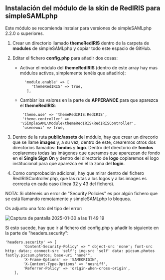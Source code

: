 ## Instalación del módulo de la skin de RedIRIS para simpleSAMLphp

Este módulo se recomienda instalar para versiones de simpleSAMLphp 2.2.0 o superiores.

1. Crear un directorio llamado **themeRedIRIS** dentro de la carpeta de **modules** de simpleSAMLphp y copiar todo este espacio de GitHub.
2. Editar el fichero **config.php** para añadir dos cosas:
   - Activar el módulo del **themeRedIRIS** (dentro de este array hay mas módulos activos, simplemente tenéis que añadirlo):
     ~~~
       'module.enable' => [
          'themeRedIRIS' => true,
        ],
     ~~~
   - Cambiar los valores en la parte de **APPERANCE** para que aparezca el **themeRedIRIS**:
     ~~~
      'theme.use' => 'themeRedIRIS:RedIRIS',
      'theme.controller' => '\SimpleSAML\Module\themeRedIRIS\RedIRISController',
      'usenewui' => true,
     ~~~
3. Dentro de la ruta **public/assets** del módulo, hay que crear un direcorio que se llame **images** y, a su vez, dentro de este, crearemos otros dos directorios llamados: **fondos** y **logo**. Dentro del directorio de **fondos** copiaremos todas las imágenes que queramos que aparezcan de fondo en el **Single Sign On** y dentro del directorio de **logo** copiaremos el logo institucional para que aparezca en el la zona del **login**.

4. Como comprobación adicional, hay que mirar dentro del fichero RedIRISController.php, que las rutas a los logos y a las images es correcta en cada caso (linea 32 y 43 del fichero).

NOTA: Si obténeis un error de "Security Policies" es por algún fichero que se está llamando remotamente y simpleSAMLphp lo bloquea. 

Os adjunto una foto del tipo del error:

![Captura de pantalla 2025-01-30 a las 11 49 19](https://github.com/user-attachments/assets/3e4e0fe2-19c9-4cec-a133-4ebd9378cf56)

Si esto sucede, hay que ir al fichero del config.php y añadir lo siguiente en la parte de "headers.security":

~~~
'headers.security' => [
        'Content-Security-Policy' => " object-src 'none'; font-src http: data:; connect-src 'self'; img-src 'self' data: picsum.photos fastly.picsum.photos; base-uri 'none'",
        'X-Frame-Options' => 'SAMEORIGIN',
        'X-Content-Type-Options' => 'nosniff',
        'Referrer-Policy' => 'origin-when-cross-origin',
    ],
~~~
